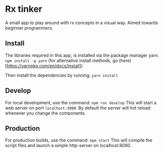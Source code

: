 # Rx tinker

A small app to play around with rx concepts in a visual way.
Aimed towards beginner programmers.

## Install

The libraries required in this app, is installed via the package manager yarn.
```npm install -g yarn```
(for alternative install methods, go (here)[https://yarnpkg.com/en/docs/install])

Then install the dependencies by running:
```yarn install```

## Develop

For local development, use the command:
```npm run develop``` 
This will start a web server on port `localhost:3000`.
By default the server will hot reload whenever you change the components.

## Production

For production builds, use the command:
```npm start```
This will compile the script files and launch a simple http-server on localhost:8080.